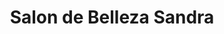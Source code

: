 ---
title: "Salon de Belleza Sandra"
url: /tonacatepeque/salon-de-belleza-sandra/
shop: cosméticos
---